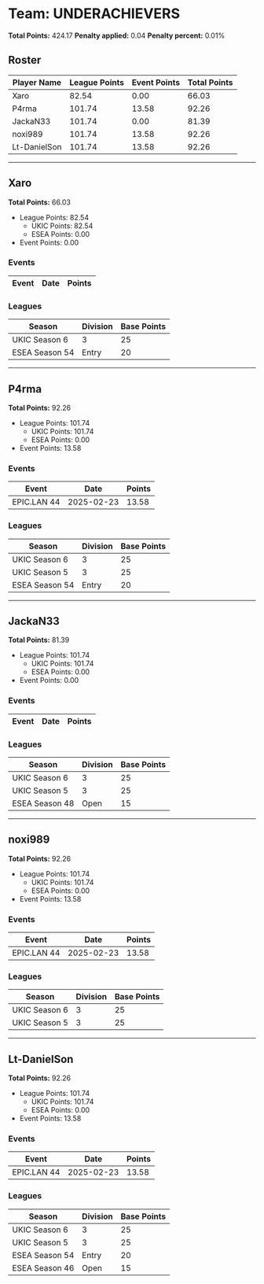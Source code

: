 # Team: UNDERACHIEVERS

**Total Points:** 424.17
**Penalty applied:** 0.04
**Penalty percent:** 0.01%

## Roster
| Player Name | League Points | Event Points | Total Points |
|-------------|--------------|--------------|-------------|
| Xaro | 82.54 | 0.00 | 66.03 |
| P4rma | 101.74 | 13.58 | 92.26 |
| JackaN33 | 101.74 | 0.00 | 81.39 |
| noxi989 | 101.74 | 13.58 | 92.26 |
| Lt-DanielSon | 101.74 | 13.58 | 92.26 |

---

## Xaro

**Total Points:** 66.03

- League Points: 82.54
  - UKIC Points: 82.54
  - ESEA Points: 0.00
- Event Points: 0.00

### Events
| Event | Date | Points |
|-------|------|--------|
### Leagues
| Season | Division | Base Points |
|--------|----------|-------------|
| UKIC Season 6 | 3 | 25 |
| ESEA Season 54 | Entry | 20 |
---

## P4rma

**Total Points:** 92.26

- League Points: 101.74
  - UKIC Points: 101.74
  - ESEA Points: 0.00
- Event Points: 13.58

### Events
| Event | Date | Points |
|-------|------|--------|
| EPIC.LAN 44 | 2025-02-23 | 13.58 |
### Leagues
| Season | Division | Base Points |
|--------|----------|-------------|
| UKIC Season 6 | 3 | 25 |
| UKIC Season 5 | 3 | 25 |
| ESEA Season 54 | Entry | 20 |
---

## JackaN33

**Total Points:** 81.39

- League Points: 101.74
  - UKIC Points: 101.74
  - ESEA Points: 0.00
- Event Points: 0.00

### Events
| Event | Date | Points |
|-------|------|--------|
### Leagues
| Season | Division | Base Points |
|--------|----------|-------------|
| UKIC Season 6 | 3 | 25 |
| UKIC Season 5 | 3 | 25 |
| ESEA Season 48 | Open | 15 |
---

## noxi989

**Total Points:** 92.26

- League Points: 101.74
  - UKIC Points: 101.74
  - ESEA Points: 0.00
- Event Points: 13.58

### Events
| Event | Date | Points |
|-------|------|--------|
| EPIC.LAN 44 | 2025-02-23 | 13.58 |
### Leagues
| Season | Division | Base Points |
|--------|----------|-------------|
| UKIC Season 6 | 3 | 25 |
| UKIC Season 5 | 3 | 25 |
---

## Lt-DanielSon

**Total Points:** 92.26

- League Points: 101.74
  - UKIC Points: 101.74
  - ESEA Points: 0.00
- Event Points: 13.58

### Events
| Event | Date | Points |
|-------|------|--------|
| EPIC.LAN 44 | 2025-02-23 | 13.58 |
### Leagues
| Season | Division | Base Points |
|--------|----------|-------------|
| UKIC Season 6 | 3 | 25 |
| UKIC Season 5 | 3 | 25 |
| ESEA Season 54 | Entry | 20 |
| ESEA Season 46 | Open | 15 |